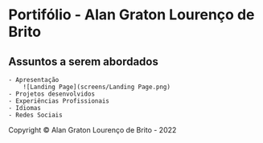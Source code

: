# Portifólio - Alan Graton Lourenço de Brito
## Assuntos a serem abordados
    - Apresentação 
        ![Landing Page](screens/Landing Page.png)
    - Projetos desenvolvidos
    - Experiências Profissionais
    - Idiomas
    - Redes Sociais
Copyright © Alan Graton Lourenço de Brito - 2022
